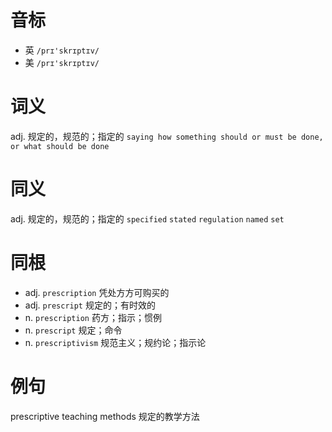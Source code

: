 # 音标

- 英 `/prɪ'skrɪptɪv/`
- 美 `/prɪ'skrɪptɪv/`

# 词义

adj. 规定的，规范的；指定的
`saying how something should or must be done, or what should be done`

# 同义

adj. 规定的，规范的；指定的
`specified` `stated` `regulation` `named` `set`

# 同根

- adj. `prescription` 凭处方方可购买的
- adj. `prescript` 规定的；有时效的
- n. `prescription` 药方；指示；惯例
- n. `prescript` 规定；命令
- n. `prescriptivism` 规范主义；规约论；指示论

# 例句

prescriptive teaching methods
规定的教学方法


